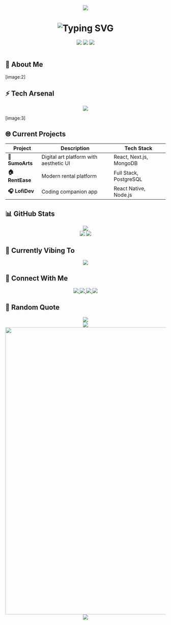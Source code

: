 <!-- Neon Lofi Aesthetic GitHub README -->
<div align="center">
  <img src="https://capsule-render.vercel.app/api?type=waving&color=gradient&customColorList=12,15,20,25,30&height=300&section=header&text=SUMIT%20KUMAR&fontSize=50&fontColor=FF6B6B&animation=fadeIn&fontAlignY=35&desc=Frontend%20Developer%20|%20Builder%20|%20Dreamer&descAlignY=55&descAlign=50" />
</div>

<h1 align="center">
  <img src="https://readme-typing-svg.herokuapp.com?font=JetBrains+Mono&size=30&duration=2000&pause=800&color=FF6B6B&center=true&vCenter=true&multiline=true&width=600&height=120&lines=👋+Hello+World%2C+I'm+Sumit;🎧+Lofi+Beats+%2B+Clean+Code;🚀+Building+Digital+Dreams;⚡+Full+Stack+Developer" alt="Typing SVG" />
</h1>

<div align="center">
  <img src="https://img.shields.io/badge/🎧%20lofi%20dev-coding%20vibes-black?style=for-the-badge&logo=spotify&logoColor=FF6B6B&color=1a1a1a&labelColor=FF6B6B" />
  <img src="https://img.shields.io/badge/🖌️%20art%20gallery-lover-pink?style=for-the-badge&logo=dribbble&logoColor=white&color=FF6B6B&labelColor=1a1a1a" />
  <img src="https://img.shields.io/badge/🌙%20night%20owl-coder-purple?style=for-the-badge&logo=github&logoColor=white&color=6B46C1&labelColor=1a1a1a" />
</div>

<br/>

<!-- Glitch Text Effect -->
<div align="center```  <img src="https://user-images.githubusercontent.com/74038190/212284100-561aa473-3905-4a80-b561-0d28506553ee.gif" width="900">
</div>

## 🎨 About Me
<div align="center">
  

</div>

[image:2]

## ⚡ Tech Arsenal
<div align="center">
  <img src="https://skillicons.dev/icons?i=react,nextjs,nodejs,typescript,javascript,mongodb,postgres,php,laravel,flutter,docker,aws,html,css,tailwind,figma,redux&theme=dark" />
</div>

[image:3]

## 🌐 Current Projects
<div align="center">
  
| Project | Description | Tech Stack |
|---------|-------------|------------|
| **🎨 SumoArts** | Digital art platform with aesthetic UI | React, Next.js, MongoDB |
| **🏠 RentEase** | Modern rental platform | Full Stack, PostgreSQL |
| **🎧 LofiDev** | Coding companion app | React Native, Node.js |

</div>

## 📊 GitHub Stats
<div align="center">
  <img src="https://github-readme-streak-stats.herokuapp.com/?user=yourusername&theme=radical&hide_border=true&stroke=0000&background=0D1117&ring=FF6B6B&fire=FF6B6B&currStreakLabel=FF6B6B" />
</div>

<div align="center">
  <img src="https://github-readme-stats.vercel.app/api?username=yourusername&show_icons=true&theme=radical&hide_border=true&bg_color=0D1117&title_color=FF6B6B&icon_color=FF6B6B&text_color=FFFFFF" />
  <img src="https://github-readme-stats.vercel.app/api/top-langs/?username=yourusername&theme=radical&hide_border=true&bg_color=0D1117&title_color=FF6B6B&text_color=FFFFFF&layout=compact" />
</div>

## 🎵 Currently Vibing To
<div align="center">
  <img src="https://spotify-recently-played-readme.vercel.app/api?user=yourusername&count=3&unique=true" />
</div>

## 🌟 Connect With Me
<div align="center">
  <a href="https://linkedin.com/in/yourusername">
    <img src="https://img.shields.io/badge/LinkedIn-0077B5?style=for-the-badge&logo=linkedin&logoColor=white&color=FF6B6B" />
  </a>
  <a href="https://twitter.com/yourusername">
    <img src="https://img.shields.io/badge/Twitter-1DA1F2?style=for-the-badge&logo=twitter&logoColor=white&color=FF6B6B" />
  </a>
  <a href="https://instagram.com/yourusername">
    <img src="https://img.shields.io/badge/Instagram-E4405F?style=for-the-badge&logo=instagram&logoColor=white&color=FF6B6B" />
  </a>
  <a href="mailto:your.email@example.com">
    <img src="https://img.shields.io/badge/Email-D14836?style=for-the-badge&logo=gmail&logoColor=white&color=FF6B6B" />
  </a>
</div>

## 💭 Random Quote
<div align="center">
  <img src="https://quotes-github-readme.vercel.app/api?type=horizontal&theme=radical&quote=Code%20is%20like%20humor.%20When%20you%20have%20to%20explain%20it%2C%20it%27s%20bad.&author=Cory%20House" />
</div>

<!-- Animated Footer -->
<div align="center">
  <img src="https://capsule-render.vercel.app/api?type=waving&color=gradient&customColorList=12,15,20,25,30&height=200&section=footer&text=Thanks%20for%20visiting!&fontSize=30&fontColor=FF6B6B&animation=fadeIn&fontAlignY=70" />
</div>

<div align="center">
  <img src="https://user-images.githubusercontent.com/74038190/212284100-561aa473-3905-4a80-b561-0d28506553ee.gif" width="900">
</div>

<!-- Visitor Counter -->
<div align="center">
  <img src="https://komarev.com/ghpvc/?username=yourusername&color=FF6B6B&style=for-the-badge&label=Profile+Views" />
</div>
